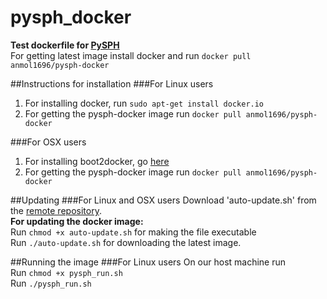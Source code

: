 # pysph_docker
**Test dockerfile for [PySPH](https://bitbucket.org/pysph/pysph)**<br>
For getting latest image install docker and run `docker pull anmol1696/pysph-docker`

##Instructions for installation
###For Linux users
1. For installing docker, run `sudo apt-get install docker.io`
2. For getting the pysph-docker image run `docker pull anmol1696/pysph-docker`

###For OSX users
1. For installing boot2docker, go [here](http://boot2docker.io/)
2. For getting the pysph-docker image run `docker pull anmol1696/pysph-docker`

##Updating
###For Linux and OSX users
Download 'auto-update.sh' from the [remote repository](https://github.com/Anmol1696/pysph_docker).<br>
**For updating the docker image:**<br>
Run `chmod +x auto-update.sh` for making the file executable<br>
Run `./auto-update.sh` for downloading the latest image.

##Running the image
###For Linux users
On our host machine run <br>
Run `chmod +x pysph_run.sh` <br>
Run `./pysph_run.sh` <br>  